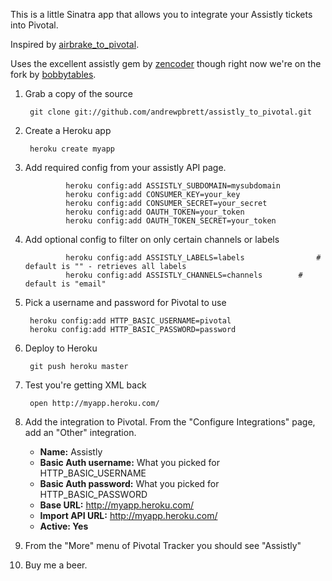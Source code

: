 This is a little Sinatra app that allows you to integrate your Assistly tickets into Pivotal. 

Inspired by [airbrake_to_pivotal](https://github.com/steveh/airbrake_to_pivotal).

Uses the excellent assistly gem by [zencoder](https://github.com/zencoder/assistly) though right now we're on the fork by [bobbytables](https://github.com/bobbytables/assistly).

1. Grab a copy of the source

        git clone git://github.com/andrewpbrett/assistly_to_pivotal.git

2. Create a Heroku app

        heroku create myapp

3. Add required config from your assistly API page.

				heroku config:add ASSISTLY_SUBDOMAIN=mysubdomain
				heroku config:add CONSUMER_KEY=your_key
				heroku config:add CONSUMER_SECRET=your_secret
				heroku config:add OAUTH_TOKEN=your_token
				heroku config:add OAUTH_TOKEN_SECRET=your_token
				
4. Add optional config to filter on only certain channels or labels

				heroku config:add ASSISTLY_LABELS=labels				# default is "" - retrieves all labels
				heroku config:add ASSISTLY_CHANNELS=channels		# default is "email"
				
5. Pick a username and password for Pivotal to use

        heroku config:add HTTP_BASIC_USERNAME=pivotal
        heroku config:add HTTP_BASIC_PASSWORD=password

6. Deploy to Heroku

        git push heroku master

7. Test you're getting XML back

        open http://myapp.heroku.com/

8. Add the integration to Pivotal. From the "Configure Integrations" page, add an "Other" integration.

    * **Name:** Assistly
    * **Basic Auth username:** What you picked for HTTP_BASIC_USERNAME
    * **Basic Auth password:** What you picked for HTTP_BASIC_PASSWORD
    * **Base URL:** http://myapp.heroku.com/
    * **Import API URL:** http://myapp.heroku.com/
    * **Active: Yes**

9. From the "More" menu of Pivotal Tracker you should see "Assistly"

10. Buy me a beer.
